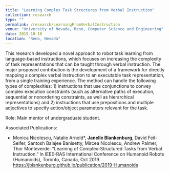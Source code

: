 ```yaml
---
title: "Learning Complex Task Structures from Verbal Instruction"
collection: research
type: ""
permalink: /research/LearningFromVerbalInstruction
venue: "University of Nevada, Reno, Computer Science and Engineering"
date: 2019-10-18
location: "Reno, Nevada"
---
```

This research developed a novel approach to robot
task learning from language-based instructions, which focuses
on increasing the complexity of task representations that can
be taught through verbal instruction. The major proposed
contribution is the development of a framework for directly
mapping a complex verbal instruction to an executable task
representation, from a single training experience. The method
can handle the following types of complexities: 1) instructions
that use conjunctions to convey complex execution constraints
(such as alternative paths of execution, sequential or nonordering constraints, as well as hierarchical representations)
and 2) instructions that use prepositions and multiple adjectives
to specify action/object parameters relevant for the task.

Role: Main mentor of undergraduate student.

Associated Publications: 
* Monica Nicolescu, Natalie Arnold*, __Janelle Blankenburg__, David Feil-Seifer, Santosh Balajee Banisetty, Mircea Nicolescu, Andrew Palmer, Thor Monteverde. “Learning of Complex-Structured Tasks from Verbal Instruction.” In IEEE-RAS International Conference on Humanoid Robots (Humanoids), Toronto, Canada, Oct 2019. <https://jblankenburg.github.io/publication/2019-Humanoids>
